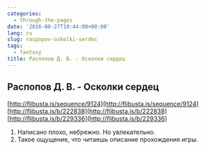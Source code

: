```yaml
---
categories:
  - through-the-pages
date: '2016-08-27T19:44:00+00:00'
lang: ru
slug: raspopov-oskolki-serdec
tags:
  - fantasy
title: Распопов Д. В. - Осколки сердец
---
```





## Распопов Д. В. - Осколки сердец

[http://flibusta.is/sequence/9124](http://flibusta.is/sequence/9124)  
[http://flibusta.is/b/222838](http://flibusta.is/b/222838)  
[http://flibusta.is/b/229336](http://flibusta.is/b/229336)  

1.  Написано плохо, небрежно. Но увлекательно.
2.  Такое ощущение, что читаешь описание прохождения игры.
